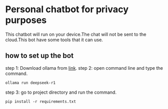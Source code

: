 # Personal chatbot for privacy purposes
This chatbot will run on your device.The chat will not be sent to the cloud.This bot have some tools that it can use.

## how to set up the bot
step 1: Download ollama from [link](https://ollama.com/download).
step 2: open command line and type the command.
```
ollama run deepseek-r1
```
step 3: go to project directory and run the command.
```
pip install -r requirements.txt
```

